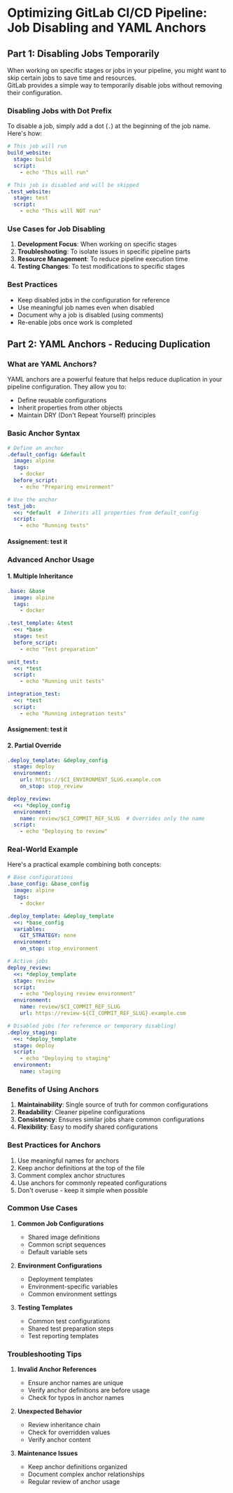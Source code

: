 # Optimizing GitLab CI/CD Pipeline: Job Disabling and YAML Anchors

## Part 1: Disabling Jobs Temporarily

When working on specific stages or jobs in your pipeline, you might want to skip certain jobs to save time and resources.  
GitLab provides a simple way to temporarily disable jobs without removing their configuration.

### Disabling Jobs with Dot Prefix
To disable a job, simply add a dot (`.`) at the beginning of the job name. Here's how:

```yaml
# This job will run
build_website:
  stage: build
  script:
    - echo "This will run"

# This job is disabled and will be skipped
.test_website:
  stage: test
  script:
    - echo "This will NOT run"
```

### Use Cases for Job Disabling
1. **Development Focus**: When working on specific stages
2. **Troubleshooting**: To isolate issues in specific pipeline parts
3. **Resource Management**: To reduce pipeline execution time
4. **Testing Changes**: To test modifications to specific stages

### Best Practices
- Keep disabled jobs in the configuration for reference
- Use meaningful job names even when disabled
- Document why a job is disabled (using comments)
- Re-enable jobs once work is completed

## Part 2: YAML Anchors - Reducing Duplication

### What are YAML Anchors?
YAML anchors are a powerful feature that helps reduce duplication in your pipeline configuration. They allow you to:
- Define reusable configurations
- Inherit properties from other objects
- Maintain DRY (Don't Repeat Yourself) principles

### Basic Anchor Syntax
```yaml
# Define an anchor
.default_config: &default
  image: alpine
  tags:
    - docker
  before_script:
    - echo "Preparing environment"

# Use the anchor
test_job:
  <<: *default  # Inherits all properties from default_config
  script:
    - echo "Running tests"
```
#### Assignement: test it

### Advanced Anchor Usage

#### 1. Multiple Inheritance
```yaml
.base: &base
  image: alpine
  tags:
    - docker

.test_template: &test
  <<: *base
  stage: test
  before_script:
    - echo "Test preparation"

unit_test:
  <<: *test
  script:
    - echo "Running unit tests"

integration_test:
  <<: *test
  script:
    - echo "Running integration tests"
```
#### Assignement: test it

#### 2. Partial Override
```yaml
.deploy_template: &deploy_config
  stage: deploy
  environment:
    url: https://$CI_ENVIRONMENT_SLUG.example.com
    on_stop: stop_review

deploy_review:
  <<: *deploy_config
  environment:
    name: review/$CI_COMMIT_REF_SLUG  # Overrides only the name
  script:
    - echo "Deploying to review"
```

### Real-World Example
Here's a practical example combining both concepts:

```yaml
# Base configurations
.base_config: &base_config
  image: alpine
  tags:
    - docker

.deploy_template: &deploy_template
  <<: *base_config
  variables:
    GIT_STRATEGY: none
  environment:
    on_stop: stop_environment

# Active jobs
deploy_review:
  <<: *deploy_template
  stage: review
  script:
    - echo "Deploying review environment"
  environment:
    name: review/$CI_COMMIT_REF_SLUG
    url: https://review-${CI_COMMIT_REF_SLUG}.example.com

# Disabled jobs (for reference or temporary disabling)
.deploy_staging:
  <<: *deploy_template
  stage: deploy
  script:
    - echo "Deploying to staging"
  environment:
    name: staging
```

### Benefits of Using Anchors
1. **Maintainability**: Single source of truth for common configurations
2. **Readability**: Cleaner pipeline configurations
3. **Consistency**: Ensures similar jobs share common configurations
4. **Flexibility**: Easy to modify shared configurations

### Best Practices for Anchors
1. Use meaningful names for anchors
2. Keep anchor definitions at the top of the file
3. Comment complex anchor structures
4. Use anchors for commonly repeated configurations
5. Don't overuse - keep it simple when possible

### Common Use Cases
1. **Common Job Configurations**
   - Shared image definitions
   - Common script sequences
   - Default variable sets

2. **Environment Configurations**
   - Deployment templates
   - Environment-specific variables
   - Common environment settings

3. **Testing Templates**
   - Common test configurations
   - Shared test preparation steps
   - Test reporting templates

### Troubleshooting Tips
1. **Invalid Anchor References**
   - Ensure anchor names are unique
   - Verify anchor definitions are before usage
   - Check for typos in anchor names

2. **Unexpected Behavior**
   - Review inheritance chain
   - Check for overridden values
   - Verify anchor content

3. **Maintenance Issues**
   - Keep anchor definitions organized
   - Document complex anchor relationships
   - Regular review of anchor usage

